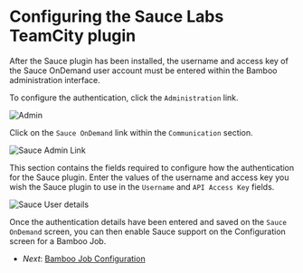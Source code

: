 Configuring the Sauce Labs TeamCity plugin
=============

After the Sauce plugin has been installed, the username and access key of the Sauce OnDemand user account must be entered within the Bamboo administration interface.

To configure the authentication, click the `Administration` link.

![Admin](##admin.png##)

Click on the `Sauce OnDemand` link within the `Communication` section.

![Sauce Admin Link](##admin_sauce_link.png##)

This section contains the fields required to configure how the authentication for the Sauce plugin.  Enter the values of the username and access key you wish the Sauce plugin to use in the `Username` and `API Access Key` fields.

![Sauce User details](##admin-sauce-user.png##)

Once the authentication details have been entered and saved on the `Sauce OnDemand` screen, you can then enable Sauce support on the Configuration screen for a Bamboo Job.

* _Next_: [Bamboo Job Configuration](##04-Job-Configuration.md##)
